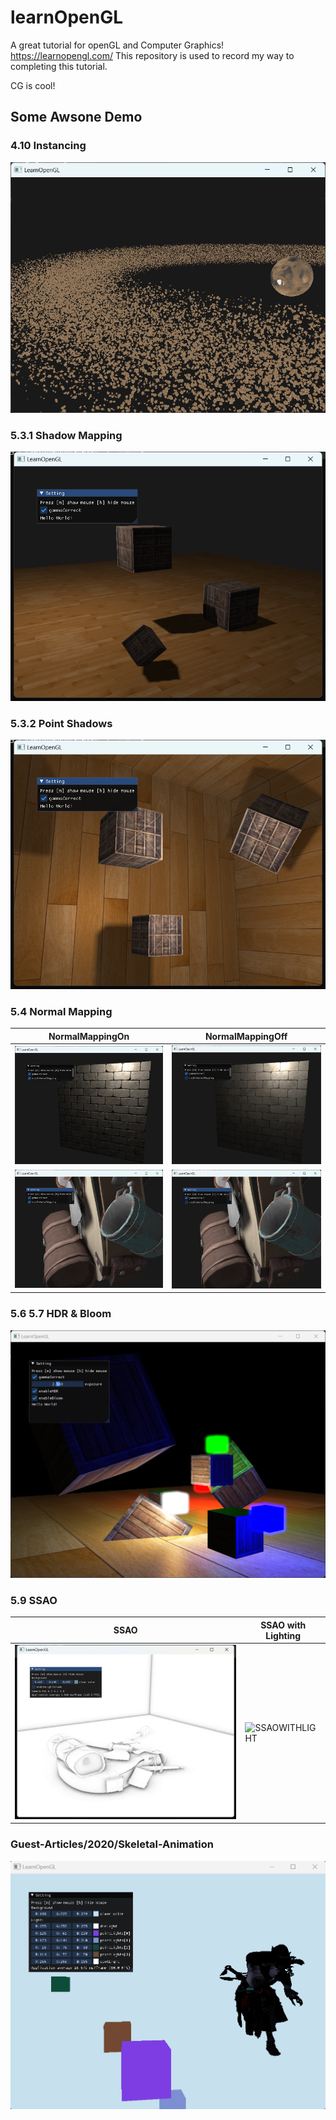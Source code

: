 # learnOpenGL

A great tutorial for openGL and Computer Graphics!
<https://learnopengl.com/>
This repository is used to record my way to completing this tutorial.

CG is cool!

## Some Awsone Demo 
### 4.10 Instancing
![space](screenshot/space.png)

### 5.3.1 Shadow Mapping
![shadowmapping](screenshot/shadowmapping.png)

### 5.3.2 Point Shadows
![PointShadows](screenshot/pointShadow.png)
### 5.4 Normal Mapping


NormalMappingOn | NormalMappingOff
--|--
![NormalMappingOn](screenshot/NormalMappingOn.png)|![NormalMappingOff](screenshot/NormalMappingOFF.png)
![NormalMappingOn1](screenshot/NormalMappingOn1.png)|![NormalMappingOff1](screenshot/NormalMappingOFF1.png)

### 5.6 5.7 HDR & Bloom
![hdrAndBloom](screenshot/Bloom.png)

### 5.9 SSAO
SSAO | SSAO with Lighting
--|--
![SSAO](screenshot/SSAO.png)|![SSAOWITHLIGHT](screenshot/SSAO_with_Color.gif)

### Guest-Articles/2020/Skeletal-Animation
![Skeletal-Animation](screenshot/Skeletal-Animation.gif)